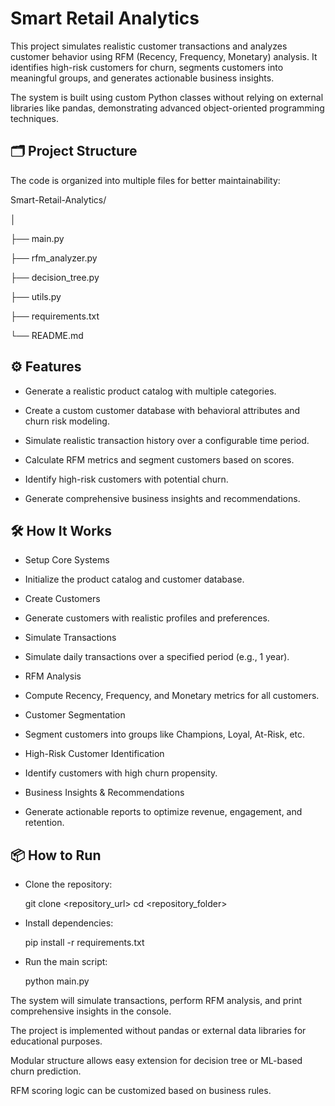 # Smart Retail Analytics


This project simulates realistic customer transactions and analyzes customer behavior using RFM (Recency, Frequency, Monetary) analysis. It identifies high-risk customers for churn, segments customers into meaningful groups, and generates actionable business insights.

The system is built using custom Python classes without relying on external libraries like pandas, demonstrating advanced object-oriented programming techniques.

## 🗂 Project Structure

The code is organized into multiple files for better maintainability:

Smart-Retail-Analytics/

   │

   ├── main.py                

   ├── rfm_analyzer.py        
   
   ├── decision_tree.py        

   ├── utils.py                

   ├── requirements.txt       

   └── README.md              

## ⚙ Features

* Generate a realistic product catalog with multiple categories.

* Create a custom customer database with behavioral attributes and churn risk modeling.

* Simulate realistic transaction history over a configurable time period.

* Calculate RFM metrics and segment customers based on scores.

* Identify high-risk customers with potential churn.

* Generate comprehensive business insights and recommendations.

## 🛠 How It Works

* Setup Core Systems
* Initialize the product catalog and customer database.

* Create Customers
* Generate customers with realistic profiles and preferences.

* Simulate Transactions
* Simulate daily transactions over a specified period (e.g., 1 year).

* RFM Analysis
* Compute Recency, Frequency, and Monetary metrics for all customers.

* Customer Segmentation
* Segment customers into groups like Champions, Loyal, At-Risk, etc.

* High-Risk Customer Identification
* Identify customers with high churn propensity.

* Business Insights & Recommendations
* Generate actionable reports to optimize revenue, engagement, and retention.

## 📦 How to Run

* Clone the repository:

   git clone <repository_url>
   cd <repository_folder>


* Install dependencies:

   pip install -r requirements.txt


* Run the main script:

   python main.py

The system will simulate transactions, perform RFM analysis, and print comprehensive insights in the console.

The project is implemented without pandas or external data libraries for educational purposes.

Modular structure allows easy extension for decision tree or ML-based churn prediction.

RFM scoring logic can be customized based on business rules.
